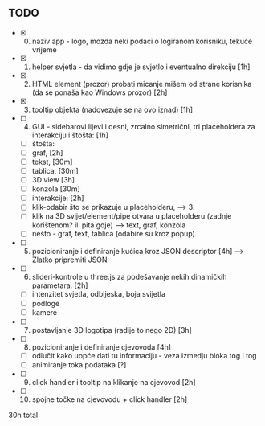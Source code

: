 TODO
---
- [x] 0. naziv app - logo, mozda neki podaci o logiranom korisniku, tekuće vrijeme
- [x] 1. helper svjetla - da vidimo gdje je svjetlo i eventualno direkciju [1h]
- [x] 2. HTML element (prozor) probati micanje mišem od strane korisnika (da se ponaša kao Windows prozor) [2h]
- [x] 3. tooltip objekta (nadovezuje se na ovo iznad) [1h]
- [ ] 4. GUI - sidebarovi lijevi i desni, zrcalno simetrični, tri placeholdera za interakciju i štošta: [1h]
    - [ ] štošta:
    - [ ] graf, [2h]
    - [ ] tekst, [30m]
    - [ ] tablica, [30m]
    - [ ] 3D view [3h]
    - [ ] konzola [30m]
    - [ ] interakcije: [2h]
    - [ ] klik-odabir što se prikazuje u placeholderu, --> 3.
    - [ ] klik na 3D svijet/element/pipe otvara u placeholderu (zadnje korištenom? ili pita gdje) --> text, graf, konzola
    - [ ] nešto - graf, text, tablica (odabire su kroz popup)
- [ ] 5. pozicioniranje i definiranje kućica kroz JSON descriptor [4h] --> Zlatko pripremiti JSON
- [ ] 6. slideri-kontrole u three.js za podešavanje nekih dinamičkih parametara: [2h]
    - [ ] intenzitet svjetla, odbljeska, boja svijetla
    - [ ] podloge
    - [ ] kamere
- [ ] 7. postavljanje 3D logotipa (radije to nego 2D) [3h]
- [ ] 8. pozicioniranje i definiranje cjevovoda [4h]
    - [ ] odlučit kako uopće dati tu informaciju - veza izmedju bloka tog i tog
    - [ ] animiranje toka podataka [?]
- [ ] 9. click handler i tooltip na klikanje na cjevovod [2h]
- [ ] 10. spojne točke na cjevovodu + click handler [2h]

30h total
